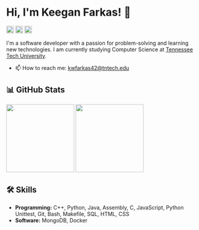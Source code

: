 # Hi, I'm Keegan Farkas! 👋

[<img src='https://img.shields.io/badge/LinkedIn-0077B5?style=for-the-badge&logo=linkedin&logoColor=white' alt='linkedin' height='20'>](https://www.linkedin.com/in/keeganfarkas/) [<img src='https://img.shields.io/badge/Twitter-1DA1F2?style=for-the-badge&logo=twitter&logoColor=white' alt='twitter' height='20'>](https://twitter.com/keegan_5_) [<img src='https://img.shields.io/badge/Website-3b5998?style=for-the-badge&logo=google-chrome&logoColor=white' alt='website' height='20'>]([https://yourwebsite.com](https://keeganfarkas.github.io/))


I'm a software developer with a passion for problem-solving and learning new technologies. I am currently studying Computer Science at [Tennessee Tech University](https://www.tntech.edu/).

- 📫 How to reach me: kwfarkas42@tntech.edu

## 📊 GitHub Stats

<p float="left">
<img height="180em" src="https://github-readme-stats.vercel.app/api?username=KeeganFarkas&show_icons=true&theme=dark" /> 
<img height="180em" src="https://github-readme-stats.vercel.app/api/top-langs/?username=KeeganFarkas&layout=compact&theme=dark"/>
</p>

## 🛠️ Skills

- **Programming:** C++, Python, Java, Assembly, C, JavaScript, Python Unittest, Git, Bash, Makefile, SQL, HTML, CSS
- **Software:** MongoDB, Docker
